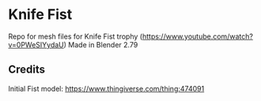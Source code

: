 Knife Fist
==========
Repo for mesh files for Knife Fist trophy (https://www.youtube.com/watch?v=0PWeSIYydaU)
Made in Blender 2.79

Credits
-------
Initial Fist model: https://www.thingiverse.com/thing:474091
